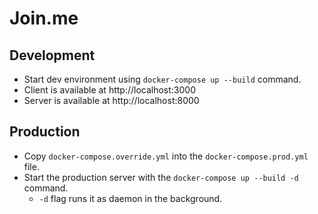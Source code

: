 # Join.me

## Development

* Start dev environment using `docker-compose up --build` command.
* Client is available at http://localhost:3000
* Server is available at http://localhost:8000

## Production

* Copy `docker-compose.override.yml` into the `docker-compose.prod.yml` file.
* Start the production server with the `docker-compose up --build -d` command.
  * `-d` flag runs it as daemon in the background.
